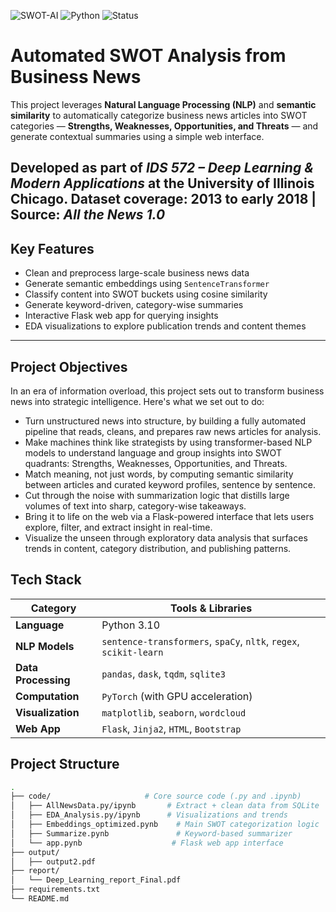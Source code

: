 ![SWOT-AI](https://img.shields.io/badge/project-SWOT--AI-blueviolet)
![Python](https://img.shields.io/badge/python-3.10-blue)
![Status](https://img.shields.io/badge/status-Completed-brightgreen)

# Automated SWOT Analysis from Business News

This project leverages **Natural Language Processing (NLP)** and **semantic similarity** to automatically categorize business news articles into SWOT categories — **Strengths, Weaknesses, Opportunities, and Threats** — and generate contextual summaries using a simple web interface.

Developed as part of *IDS 572 – Deep Learning & Modern Applications* at the University of Illinois Chicago.
Dataset coverage: 2013 to early 2018 | Source: *All the News 1.0*
---

## Key Features

- Clean and preprocess large-scale business news data
- Generate semantic embeddings using `SentenceTransformer`
- Classify content into SWOT buckets using cosine similarity
- Generate keyword-driven, category-wise summaries
- Interactive Flask web app for querying insights
- EDA visualizations to explore publication trends and content themes

---

## Project Objectives

In an era of information overload, this project sets out to transform business news into strategic intelligence. Here's what we set out to do:
 - Turn unstructured news into structure, by building a fully automated pipeline that reads, cleans, and prepares raw news articles for analysis.
 - Make machines think like strategists by using transformer-based NLP models to understand language and group insights into SWOT quadrants: Strengths, Weaknesses, Opportunities, and Threats.
 - Match meaning, not just words, by computing semantic similarity between articles and curated keyword profiles, sentence by sentence.
 - Cut through the noise with summarization logic that distills large volumes of text into sharp, category-wise takeaways.
 - Bring it to life on the web via a Flask-powered interface that lets users explore, filter, and extract insight in real-time.
 - Visualize the unseen through exploratory data analysis that surfaces trends in content, category distribution, and publishing patterns.

## Tech Stack

| Category | Tools & Libraries |
|---------|-------------------|
| **Language** | Python 3.10 |
| **NLP Models** | `sentence-transformers`, `spaCy`, `nltk`, `regex`, `scikit-learn` |
| **Data Processing** | `pandas`, `dask`, `tqdm`, `sqlite3` |
| **Computation** | `PyTorch` (with GPU acceleration) |
| **Visualization** | `matplotlib`, `seaborn`, `wordcloud` |
| **Web App** | `Flask`, `Jinja2`, `HTML`, `Bootstrap` |


## Project Structure

```bash
.
├── code/                     # Core source code (.py and .ipynb)
│   ├── AllNewsData.py/ipynb       # Extract + clean data from SQLite
│   ├── EDA_Analysis.py/ipynb      # Visualizations and trends
│   ├── Embeddings_optimized.pynb    # Main SWOT categorization logic
│   ├── Summarize.pynb               # Keyword-based summarizer
│   └── app.pynb                    # Flask web app interface
├── output/
│   ├── output2.pdf
├── report/
│   └── Deep_Learning_report_Final.pdf
├── requirements.txt
└── README.md
